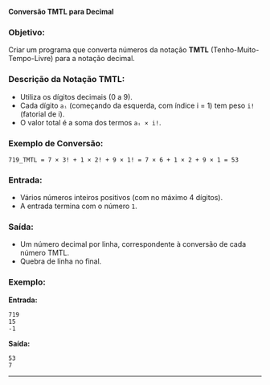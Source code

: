 **Conversão TMTL para Decimal**

### **Objetivo:**

Criar um programa que converta números da notação **TMTL** (Tenho-Muito-Tempo-Livre) para a notação decimal.

### **Descrição da Notação TMTL:**

- Utiliza os dígitos decimais (0 a 9).
- Cada dígito `aᵢ` (começando da esquerda, com índice i = 1) tem peso `i!` (fatorial de i).
- O valor total é a soma dos termos `aᵢ × i!`.

### **Exemplo de Conversão:**

```
719_TMTL = 7 × 3! + 1 × 2! + 9 × 1! = 7 × 6 + 1 × 2 + 9 × 1 = 53
```

### **Entrada:**

- Vários números inteiros positivos (com no máximo 4 dígitos).
- A entrada termina com o número `1`.

### **Saída:**

- Um número decimal por linha, correspondente à conversão de cada número TMTL.
- Quebra de linha no final.

### **Exemplo:**

**Entrada:**

```
719
15
-1
```

**Saída:**

```
53
7
```

---